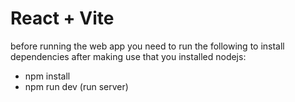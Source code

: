 # React + Vite

before running the web app you need to run the following to install dependencies after making use that you installed nodejs:
- npm install
- npm run dev (run server)


